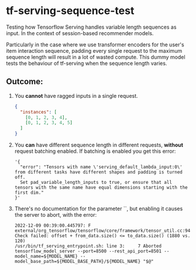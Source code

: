 # tf-serving-sequence-test
Testing how Tensorflow Serving handles variable length sequences as input. In the context of session-based recommender models.

Particularly in the case where we use transformer encoders for the user's item interaction sequence, padding every single request to
the maximum sequence length will result in a lot of wasted compute.
This dummy model tests the behaviour of tf-serving when the sequence length varies.

## Outcome:
1. You **cannot** have ragged inputs in a single request.
    ```json
    {
      "instances": [
        [0, 1, 2, 3, 4],
        [0, 1, 2, 3, 4, 5]
      ]
    }
    ```
2. You **can** have different sequence length in different requests, **without** request batching enabled.
  If batching is enabled you get this error:
    ```
    '{
      "error": "Tensors with name \'serving_default_lambda_input:0\' from different tasks have different shapes and padding is turned off. 
      Set pad_variable_length_inputs to true, or ensure that all tensors with the same name have equal dimensions starting with the first dim."
    }'
    ```
3. There's no documentation for the parameter ``, but enabling it causes the server to abort, with the error:
    ```
    2022-12-09 00:39:00.445797: F external/org_tensorflow/tensorflow/core/framework/tensor_util.cc:94] Check failed: offset + from_data.size() <= to_data.size() (1880 vs. 120)
    /usr/bin/tf_serving_entrypoint.sh: line 3:     7 Aborted                 tensorflow_model_server --port=8500 --rest_api_port=8501 --model_name=${MODEL_NAME} --model_base_path=${MODEL_BASE_PATH}/${MODEL_NAME} "$@"
    ```
